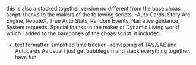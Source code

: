 this is also a stacked together version no different from the base choas script. thanks to the makers of the following scripts.
-Auto Cards, Story Arc Engine, ReputeX, True Auto Stats, Random Events, Narrative guidance, System requests.
Special thanks to the maker of Dynamic Living world which i added to the barebones of the choas script. it included
- text formatter, simplified time tracker,- remapping of TAS,SAE and Autocards
As usual i just get bubblegum and stack everything together. have fun
